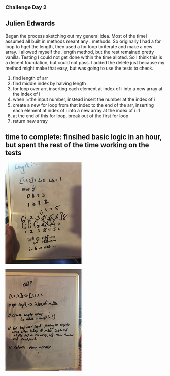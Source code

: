 ### Challenge Day 2

## Julien Edwards


Began the process sketching out my general idea. Most of the timeI assumed all built in methods meant any .<x> methods. 
So originally I had a for loop to hget the length, then used a for loop to iterate and make a new array. I allowed myself
the .length method, but the rest remained pretty vanilla. Testing I could not get done within the time alloted. So I think this is a decent foundation, but could not pass. I added the delete just because my method might make that easy, but was going to use the tests to check.


1. find length of arr
2. find middle index by halving length
3. for loop over arr, inserting each element at index of i into a new array at the index of i
4. when i=the input number, instead insert the number at the index of i
5. create a new for loop from that index to the end of the arr, inserting each element at index of i into a new array at the index of i+1
6. at the end of this for loop, break out of the first for loop
7. return new array


## time to complete: finsihed basic logic in an hour, but spent the rest of the time working on the tests


![board 1](./assets/IMG_5762.jpg)

![board 2](./assets/IMG_5760.jpg)

